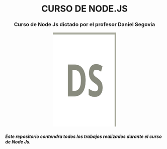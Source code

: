 
<div align="center">

# CURSO DE NODE.JS 
<h3>Curso de Node Js dictado por el profesor Daniel Segovia</h3>

</div>

<div align="center">
<img src="/cropped-logo_ds.png" alt="Logo DS" width="200" height="300">
</div>

<h5>Este repositorio contendra todos los trabajos realizados durante el curso de Node Js.</h5>

